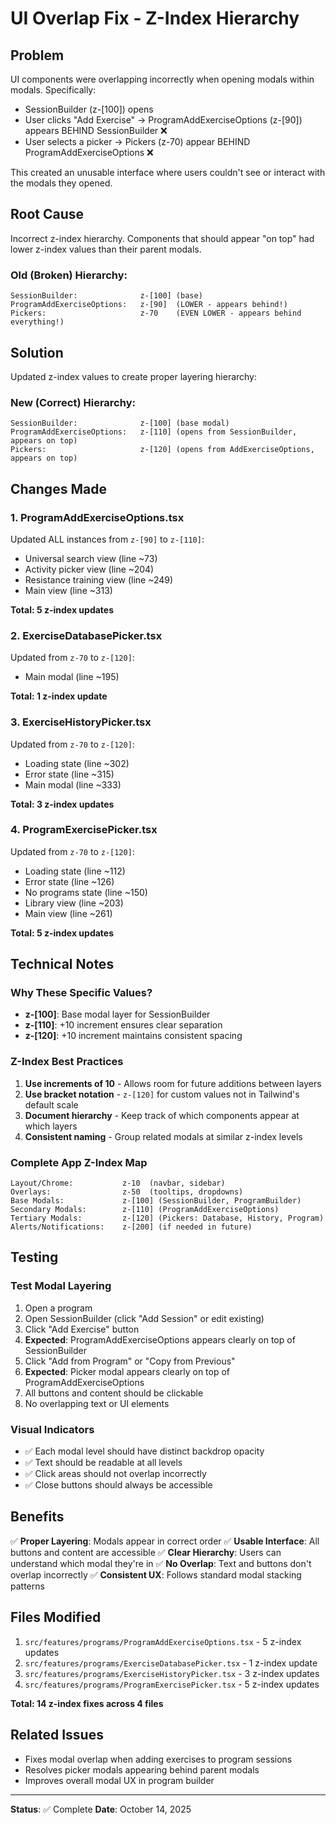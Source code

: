 # UI Overlap Fix - Z-Index Hierarchy

## Problem

UI components were overlapping incorrectly when opening modals within modals. Specifically:
- SessionBuilder (z-[100]) opens
- User clicks "Add Exercise" → ProgramAddExerciseOptions (z-[90]) appears BEHIND SessionBuilder ❌
- User selects a picker → Pickers (z-70) appear BEHIND ProgramAddExerciseOptions ❌

This created an unusable interface where users couldn't see or interact with the modals they opened.

## Root Cause

Incorrect z-index hierarchy. Components that should appear "on top" had lower z-index values than their parent modals.

### Old (Broken) Hierarchy:
```
SessionBuilder:              z-[100] (base)
ProgramAddExerciseOptions:   z-[90]  (LOWER - appears behind!)
Pickers:                     z-70    (EVEN LOWER - appears behind everything!)
```

## Solution

Updated z-index values to create proper layering hierarchy:

### New (Correct) Hierarchy:
```
SessionBuilder:              z-[100] (base modal)
ProgramAddExerciseOptions:   z-[110] (opens from SessionBuilder, appears on top)
Pickers:                     z-[120] (opens from AddExerciseOptions, appears on top)
```

## Changes Made

### 1. ProgramAddExerciseOptions.tsx
Updated ALL instances from `z-[90]` to `z-[110]`:

- Universal search view (line ~73)
- Activity picker view (line ~204)
- Resistance training view (line ~249)
- Main view (line ~313)

**Total: 5 z-index updates**

### 2. ExerciseDatabasePicker.tsx
Updated from `z-70` to `z-[120]`:

- Main modal (line ~195)

**Total: 1 z-index update**

### 3. ExerciseHistoryPicker.tsx
Updated from `z-70` to `z-[120]`:

- Loading state (line ~302)
- Error state (line ~315)
- Main modal (line ~333)

**Total: 3 z-index updates**

### 4. ProgramExercisePicker.tsx
Updated from `z-70` to `z-[120]`:

- Loading state (line ~112)
- Error state (line ~126)
- No programs state (line ~150)
- Library view (line ~203)
- Main view (line ~261)

**Total: 5 z-index updates**

## Technical Notes

### Why These Specific Values?

- **z-[100]**: Base modal layer for SessionBuilder
- **z-[110]**: +10 increment ensures clear separation
- **z-[120]**: +10 increment maintains consistent spacing

### Z-Index Best Practices

1. **Use increments of 10** - Allows room for future additions between layers
2. **Use bracket notation** - `z-[120]` for custom values not in Tailwind's default scale
3. **Document hierarchy** - Keep track of which components appear at which layers
4. **Consistent naming** - Group related modals at similar z-index levels

### Complete App Z-Index Map

```
Layout/Chrome:           z-10  (navbar, sidebar)
Overlays:                z-50  (tooltips, dropdowns)
Base Modals:             z-[100] (SessionBuilder, ProgramBuilder)
Secondary Modals:        z-[110] (ProgramAddExerciseOptions)
Tertiary Modals:         z-[120] (Pickers: Database, History, Program)
Alerts/Notifications:    z-[200] (if needed in future)
```

## Testing

### Test Modal Layering
1. Open a program
2. Open SessionBuilder (click "Add Session" or edit existing)
3. Click "Add Exercise" button
4. **Expected**: ProgramAddExerciseOptions appears clearly on top of SessionBuilder
5. Click "Add from Program" or "Copy from Previous"
6. **Expected**: Picker modal appears clearly on top of ProgramAddExerciseOptions
7. All buttons and content should be clickable
8. No overlapping text or UI elements

### Visual Indicators
- ✅ Each modal level should have distinct backdrop opacity
- ✅ Text should be readable at all levels
- ✅ Click areas should not overlap incorrectly
- ✅ Close buttons should always be accessible

## Benefits

✅ **Proper Layering**: Modals appear in correct order
✅ **Usable Interface**: All buttons and content are accessible
✅ **Clear Hierarchy**: Users can understand which modal they're in
✅ **No Overlap**: Text and buttons don't overlap incorrectly
✅ **Consistent UX**: Follows standard modal stacking patterns

## Files Modified

1. `src/features/programs/ProgramAddExerciseOptions.tsx` - 5 z-index updates
2. `src/features/programs/ExerciseDatabasePicker.tsx` - 1 z-index update
3. `src/features/programs/ExerciseHistoryPicker.tsx` - 3 z-index updates
4. `src/features/programs/ProgramExercisePicker.tsx` - 5 z-index updates

**Total: 14 z-index fixes across 4 files**

## Related Issues

- Fixes modal overlap when adding exercises to program sessions
- Resolves picker modals appearing behind parent modals
- Improves overall modal UX in program builder

---

**Status**: ✅ Complete
**Date**: October 14, 2025
